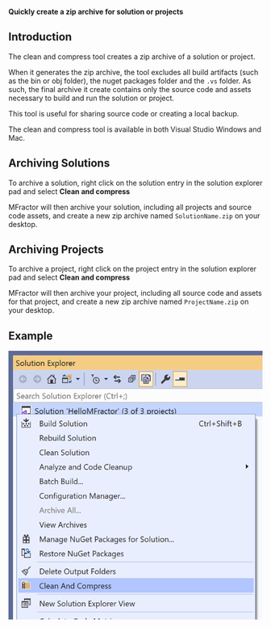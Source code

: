 **Quickly create a zip archive for solution or projects**

## Introduction

The clean and compress tool creates a zip archive of a solution or project.

When it generates the zip archive, the tool excludes all build artifacts (such as the bin or obj folder), the nuget packages folder and the `.vs` folder. As such, the final archive it create contains only the source code and assets necessary to build and run the solution or project.

This tool is useful for sharing source code or creating a local backup.

The clean and compress tool is available in both Visual Studio Windows and Mac.

## Archiving Solutions

To archive a solution, right click on the solution entry in the solution explorer pad and select **Clean and compress**

MFractor will then archive your solution, including all projects and source code assets, and create a new zip archive named `SolutionName.zip` on your desktop.

## Archiving Projects

To archive a project, right click on the project entry in the solution explorer pad and select **Clean and compress**

MFractor will then archive your project, including all source code and assets for that project, and create a new zip archive named `ProjectName.zip` on your desktop.

## Example

![Using the clean and compress tool](/img/utilities/clean-compress.png)
